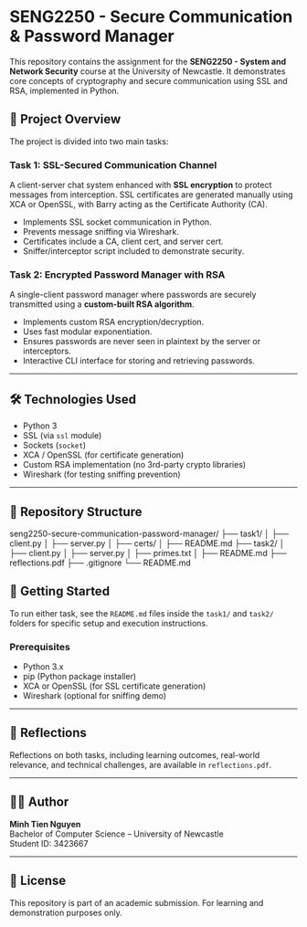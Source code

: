 # SENG2250 - Secure Communication & Password Manager

This repository contains the assignment for the **SENG2250 - System and Network Security** course at the University of Newcastle. It demonstrates core concepts of cryptography and secure communication using SSL and RSA, implemented in Python.

## 🔐 Project Overview

The project is divided into two main tasks:

### Task 1: SSL-Secured Communication Channel

A client-server chat system enhanced with **SSL encryption** to protect messages from interception. SSL certificates are generated manually using XCA or OpenSSL, with Barry acting as the Certificate Authority (CA).

- Implements SSL socket communication in Python.
- Prevents message sniffing via Wireshark.
- Certificates include a CA, client cert, and server cert.
- Sniffer/interceptor script included to demonstrate security.

### Task 2: Encrypted Password Manager with RSA

A single-client password manager where passwords are securely transmitted using a **custom-built RSA algorithm**.

- Implements custom RSA encryption/decryption.
- Uses fast modular exponentiation.
- Ensures passwords are never seen in plaintext by the server or interceptors.
- Interactive CLI interface for storing and retrieving passwords.

---

## 🛠 Technologies Used

- Python 3
- SSL (via `ssl` module)
- Sockets (`socket`)
- XCA / OpenSSL (for certificate generation)
- Custom RSA implementation (no 3rd-party crypto libraries)
- Wireshark (for testing sniffing prevention)

---

## 📁 Repository Structure
seng2250-secure-communication-password-manager/
├── task1/
│   ├── client.py
│   ├── server.py
│   ├── certs/
│   ├── README.md
├── task2/
│   ├── client.py
│   ├── server.py
│   ├── primes.txt
│   ├── README.md
├── reflections.pdf
├── .gitignore
└── README.md

## 🚀 Getting Started

To run either task, see the `README.md` files inside the `task1/` and `task2/` folders for specific setup and execution instructions.

### Prerequisites

- Python 3.x
- pip (Python package installer)
- XCA or OpenSSL (for SSL certificate generation)
- Wireshark (optional for sniffing demo)

---

## 📄 Reflections

Reflections on both tasks, including learning outcomes, real-world relevance, and technical challenges, are available in `reflections.pdf`.

---

## 👨‍💻 Author

**Minh Tien Nguyen**  
Bachelor of Computer Science – University of Newcastle  
Student ID: 3423667

---

## 📝 License

This repository is part of an academic submission. For learning and demonstration purposes only.
